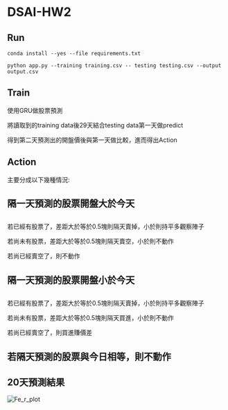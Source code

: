
# DSAI-HW2


## Run ##


```
conda install --yes --file requirements.txt
```



```
python app.py --training training.csv -- testing testing.csv --output output.csv
```


## Train ##

使用GRU做股票預測



將讀取到的training data後29天結合testing data第一天做predict

得到第二天預測出的開盤價後與第一天做比較，進而得出Action

## Action ##

主要分成以下幾種情況:

## **隔一天預測的股票開盤大於今天** <h2>

  
  若已經有股票了，差距大於等於0.5塊則隔天賣掉，小於則持平多觀察陣子
  
  若尚未有股票，差距大於等於0.5塊則隔天賣空，小於則不動作
  
  若尚已經賣空了，則不動作
  
  

## **隔一天預測的股票開盤小於今天** <h2>


  若已經有股票了，差距大於等於0.5塊則隔天賣掉，小於則持平多觀察陣子
  
  若尚未有股票，差距大於等於0.5塊則隔天買進，小於則不動作
  
  若尚已經賣空了，則買進賺價差
  
  
## **若隔天預測的股票與今日相等，則不動作** <h2> 


## 20天預測結果 ##

![Fe_r_plot](https://user-images.githubusercontent.com/66662065/114045032-4d1cbc80-98ba-11eb-8ae4-7b82690af664.png)
